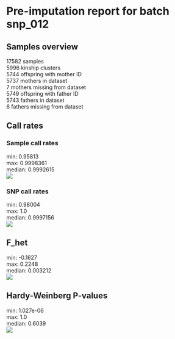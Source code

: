 # Pre-imputation report for batch snp_012
## Samples overview
17582 samples
<br>5996 kinship clusters
<br>5744 offspring with mother ID
<br>5737 mothers in dataset
<br>7 mothers missing from dataset
<br>5749 offspring with father ID
<br>5743 fathers in dataset
<br>6 fathers missing from dataset
## Call rates
### Sample call rates
min: 0.95813
<br>max: 0.9998361
<br>median: 0.9992615
<br>![](Sample_call_rates_histogram.png)
### SNP call rates
min: 0.98004
<br>max: 1.0
<br>median: 0.9997156
<br>![](SNP_call_rates_histogram.png)
## F_het
min: -0.1627
<br>max: 0.2248
<br>median: 0.003212
<br>![](F_het_histogram.png)
## Hardy-Weinberg P-values
min: 1.027e-06
<br>max: 1.0
<br>median: 0.6039
<br>![](Hardy-Weinberg_P-values_histogram.png)